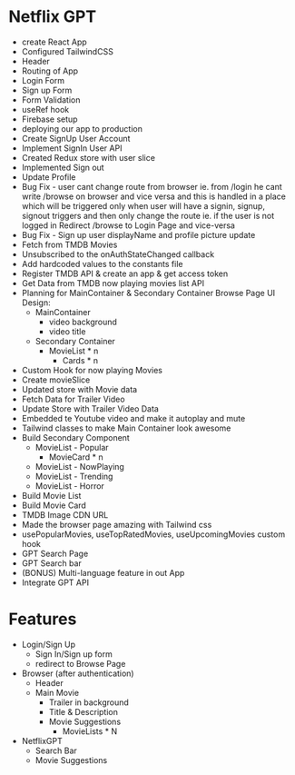 # Netflix GPT

- create React App
- Configured TailwindCSS
- Header
- Routing of App
- Login Form
- Sign up Form
- Form Validation
- useRef hook
- Firebase setup
- deploying our app to production
- Create SignUp User Account
- Implement SignIn User API
- Created Redux store with user slice
- Implemented Sign out
- Update Profile
- Bug Fix - user cant change route from browser ie. from /login he cant write /browse on browser and vice versa and this is handled in a place which will be triggered only when user will have a signin, signup, signout triggers and then only change the route
ie. if the user is not logged in Redirect /browse to Login Page and vice-versa
- Bug Fix - Sign up user displayName and profile picture update
- Fetch from TMDB Movies
- Unsubscribed to the onAuthStateChanged callback
- Add hardcoded values to the constants file
- Register TMDB API & create an app & get access token
- Get Data from TMDB now playing movies list API
- Planning for MainContainer & Secondary Container Browse Page UI Design:    
    - MainContainer
        - video background
        - video title
    - Secondary Container
        - MovieList * n
            - Cards * n
- Custom Hook for now playing Movies
- Create movieSlice
- Updated store with Movie data
- Fetch Data for Trailer Video
- Update Store with Trailer Video Data
- Embedded te Youtube video and make it autoplay and mute
- Tailwind classes to make Main Container look awesome
- Build Secondary Component
    - MovieList - Popular
        - MovieCard * n
    - MovieList - NowPlaying
    - MovieList - Trending
    - MovieList - Horror
- Build Movie List
- Build Movie Card
- TMDB Image CDN URL
- Made the browser page amazing with Tailwind css
- usePopularMovies, useTopRatedMovies, useUpcomingMovies custom hook
- GPT Search Page
- GPT Search bar
- (BONUS) Multi-language feature in out App
- Integrate GPT API

# Features
- Login/Sign Up
    - Sign In/Sign up form
    - redirect to Browse Page
- Browser (after authentication)
    - Header
    - Main Movie
        - Trailer in background
        - Title & Description
        - Movie Suggestions
            - MovieLists * N
- NetflixGPT
    - Search Bar
    - Movie Suggestions
